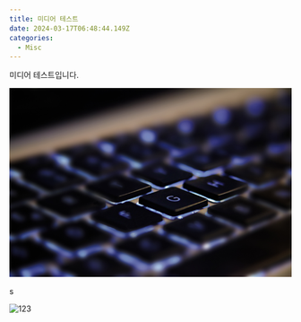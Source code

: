 ```yaml
---
title: 미디어 테스트
date: 2024-03-17T06:48:44.149Z
categories:
  - Misc
---
```


미디어 테스트입니다.

![test](제목을-입력해주세요_-001.png)

s

![123](/misc/미디어-테스트/checklist_tina.png)
